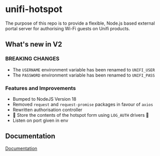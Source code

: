# unifi-hotspot

The purpose of this repo is to provide a flexible, Node.js based external portal server for authorising Wi-Fi guests on Unifi products.

## What's new in V2

### BREAKING CHANGES

* The `USERNAME` environment variable has been renamed to `UNIFI_USER`
* The `PASSWORD` environment variable has been renamed to `UNIFI_PASS`

### Features and Improvements

* Bumped to NodeJS Version 18
* Removed `request` and `request-promise` packages in favour of `axios`
* Rewritten authorisation controller
* 🎉 Store the contents of the hotspot form using `LOG_AUTH` drivers 🎉
* Listen on port given in env

## Documentation

[Documentation](https://docs.unifi-hotspot.jamiewood.io)
